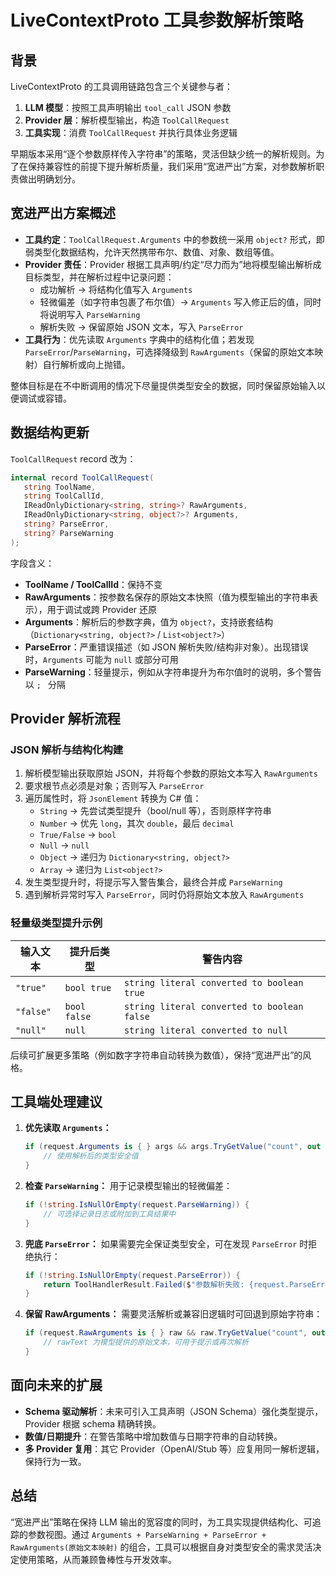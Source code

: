 # LiveContextProto 工具参数解析策略

## 背景

LiveContextProto 的工具调用链路包含三个关键参与者：

1. **LLM 模型**：按照工具声明输出 `tool_call` JSON 参数
2. **Provider 层**：解析模型输出，构造 `ToolCallRequest`
3. **工具实现**：消费 `ToolCallRequest` 并执行具体业务逻辑

早期版本采用“逐个参数原样传入字符串”的策略，灵活但缺少统一的解析规则。为了在保持兼容性的前提下提升解析质量，我们采用“宽进严出”方案，对参数解析职责做出明确划分。

## 宽进严出方案概述

- **工具约定**：`ToolCallRequest.Arguments` 中的参数统一采用 `object?` 形式，即弱类型化数据结构，允许天然携带布尔、数值、对象、数组等值。
- **Provider 责任**：Provider 根据工具声明/约定“尽力而为”地将模型输出解析成目标类型，并在解析过程中记录问题：
  - 成功解析 → 将结构化值写入 `Arguments`
  - 轻微偏差（如字符串包裹了布尔值）→ `Arguments` 写入修正后的值，同时将说明写入 `ParseWarning`
  - 解析失败 → 保留原始 JSON 文本，写入 `ParseError`
- **工具行为**：优先读取 `Arguments` 字典中的结构化值；若发现 `ParseError`/`ParseWarning`，可选择降级到 `RawArguments`（保留的原始文本映射）自行解析或向上抛错。

整体目标是在不中断调用的情况下尽量提供类型安全的数据，同时保留原始输入以便调试或容错。

## 数据结构更新

`ToolCallRequest` record 改为：

```csharp
internal record ToolCallRequest(
   string ToolName,
   string ToolCallId,
   IReadOnlyDictionary<string, string>? RawArguments,
   IReadOnlyDictionary<string, object?>? Arguments,
   string? ParseError,
   string? ParseWarning
);
```

字段含义：

- **ToolName / ToolCallId**：保持不变
- **RawArguments**：按参数名保存的原始文本快照（值为模型输出的字符串表示），用于调试或跨 Provider 还原
- **Arguments**：解析后的参数字典，值为 `object?`，支持嵌套结构（`Dictionary<string, object?>` / `List<object?>`）
- **ParseError**：严重错误描述（如 JSON 解析失败/结构非对象）。出现错误时，`Arguments` 可能为 `null` 或部分可用
- **ParseWarning**：轻量提示，例如从字符串提升为布尔值时的说明，多个警告以 `; ` 分隔

## Provider 解析流程

### JSON 解析与结构化构建

1. 解析模型输出获取原始 JSON，并将每个参数的原始文本写入 `RawArguments`
2. 要求根节点必须是对象；否则写入 `ParseError`
3. 遍历属性时，将 `JsonElement` 转换为 C# 值：
   - `String` → 先尝试类型提升（bool/null 等），否则原样字符串
   - `Number` → 优先 `long`，其次 `double`，最后 `decimal`
   - `True/False` → `bool`
   - `Null` → `null`
   - `Object` → 递归为 `Dictionary<string, object?>`
   - `Array` → 递归为 `List<object?>`
4. 发生类型提升时，将提示写入警告集合，最终合并成 `ParseWarning`
5. 遇到解析异常时写入 `ParseError`，同时仍将原始文本放入 `RawArguments`

### 轻量级类型提升示例

| 输入文本 | 提升后类型 | 警告内容 |
|----------|------------|----------|
| `"true"` | `bool true` | `string literal converted to boolean true` |
| `"false"` | `bool false` | `string literal converted to boolean false` |
| `"null"` | `null` | `string literal converted to null` |

后续可扩展更多策略（例如数字字符串自动转换为数值），保持“宽进严出”的风格。

## 工具端处理建议

1. **优先读取 `Arguments`：**
   ```csharp
   if (request.Arguments is { } args && args.TryGetValue("count", out var value) && value is long count) {
       // 使用解析后的类型安全值
   }
   ```
2. **检查 `ParseWarning`：** 用于记录模型输出的轻微偏差：
   ```csharp
   if (!string.IsNullOrEmpty(request.ParseWarning)) {
       // 可选择记录日志或附加到工具结果中
   }
   ```
3. **兜底 `ParseError`：** 如果需要完全保证类型安全，可在发现 `ParseError` 时拒绝执行：
   ```csharp
   if (!string.IsNullOrEmpty(request.ParseError)) {
       return ToolHandlerResult.Failed($"参数解析失败: {request.ParseError}");
   }
   ```
4. **保留 RawArguments：** 需要灵活解析或兼容旧逻辑时可回退到原始字符串：
   ```csharp
   if (request.RawArguments is { } raw && raw.TryGetValue("count", out var rawText)) {
       // rawText 为模型提供的原始文本，可用于提示或再次解析
   }
   ```

## 面向未来的扩展

- **Schema 驱动解析**：未来可引入工具声明（JSON Schema）强化类型提示，Provider 根据 schema 精确转换。
- **数值/日期提升**：在警告策略中增加数值与日期字符串的自动转换。
- **多 Provider 复用**：其它 Provider（OpenAI/Stub 等）应复用同一解析逻辑，保持行为一致。

## 总结

“宽进严出”策略在保持 LLM 输出的宽容度的同时，为工具实现提供结构化、可追踪的参数视图。通过 `Arguments + ParseWarning + ParseError + RawArguments(原始文本映射)` 的组合，工具可以根据自身对类型安全的需求灵活决定使用策略，从而兼顾鲁棒性与开发效率。
